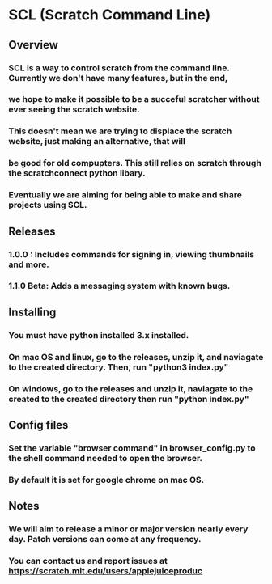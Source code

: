 # SCL (Scratch Command Line)
## Overview
### SCL is a way to control scratch from the command line. Currently we don't have many features, but in the end, 
### we hope to make it possible to be a succeful scratcher without ever seeing the scratch website.
### This doesn't mean we are trying to displace the scratch website, just making an alternative, that will
### be good for old compupters. This still relies on scratch through the scratchconnect python libary.
### Eventually we are aiming for being able to make and share projects using SCL.
## Releases
### 1.0.0 : Includes commands for signing in, viewing thumbnails and more.
### 1.1.0 Beta: Adds a messaging system with known bugs.
## Installing
### You must have python installed 3.x installed.
### On mac OS and linux, go to the releases, unzip it, and naviagate to the created directory. Then, run "python3 index.py"
### On windows, go to the releases and unzip it, naviagate to the created to the created directory then run "python index.py"
## Config files
### Set the variable "browser command" in browser_config.py to the shell command needed to open the browser. 
### By default it is set for google chrome on mac OS.
## Notes
### We will aim to release a minor or major version nearly every day. Patch versions can come at any frequency.
### You can contact us and report issues at https://scratch.mit.edu/users/applejuiceproduc
